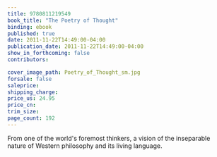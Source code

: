 ```yaml
---
title: 9780811219549
book_title: "The Poetry of Thought"
binding: ebook
published: true
date: 2011-11-22T14:49:00-04:00
publication_date: 2011-11-22T14:49:00-04:00
show_in_forthcoming: false
contributors:

cover_image_path: Poetry_of_Thought_sm.jpg
forsale: false
saleprice:
shipping_charge:
price_us: 24.95
price_cn:
trim_size:
page_count: 192
---
```

From one of the world's foremost thinkers, a vision of the inseparable nature of Western philosophy and its living language.

